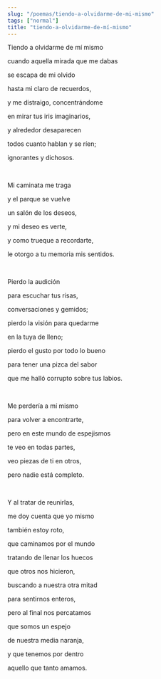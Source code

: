 ```yaml
---
slug: "/poemas/tiendo-a-olvidarme-de-mi-mismo"
tags: ["normal"]
title: "tiendo-a-olvidarme-de-mí-mismo"
---
```

Tiendo a olvidarme de mí mismo

cuando aquella mirada que me dabas

se escapa de mi olvido

hasta mi claro de recuerdos,

y me distraigo, concentrándome

en mirar tus iris imaginarios,

y alrededor desaparecen

todos cuanto hablan y se ríen;

ignorantes y dichosos.

&nbsp;

Mi caminata me traga

y el parque se vuelve

un salón de los deseos,

y mi deseo es verte,

y como trueque a recordarte,

le otorgo a tu memoria mis sentidos.

&nbsp;

Pierdo la audición

para escuchar tus risas,

conversaciones y gemidos;

pierdo la visión para quedarme

en la tuya de lleno;

pierdo el gusto por todo lo bueno

para tener una pizca del sabor

que me halló corrupto sobre tus labios.

&nbsp;

Me perdería a mí mismo

para volver a encontrarte,

pero en este mundo de espejismos

te veo en todas partes,

veo piezas de ti en otros,

pero nadie está completo.

&nbsp;

Y al tratar de reunirlas,

me doy cuenta que yo mismo

también estoy roto,

que caminamos por el mundo

tratando de llenar los huecos

que otros nos hicieron,

buscando a nuestra otra mitad

para sentirnos enteros,

pero al final nos percatamos

que somos un espejo

de nuestra media naranja,

y que tenemos por dentro

aquello que tanto amamos.